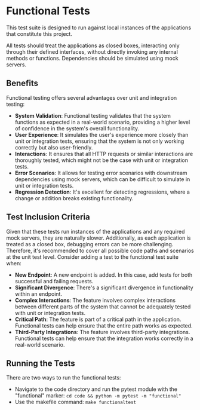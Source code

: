 # Functional Tests

This test suite is designed to run against local instances of the applications that constitute this project.

All tests should treat the applications as closed boxes, interacting only through their defined interfaces, without 
directly invoking any internal methods or functions. Dependencies should be simulated using mock servers.

## Benefits

Functional testing offers several advantages over unit and integration testing:

- **System Validation**: Functional testing validates that the system functions as expected in a real-world scenario, 
  providing a higher level of confidence in the system's overall functionality.
- **User Experience**: It simulates the user's experience more closely than unit or integration tests, ensuring that the 
  system is not only working correctly but also user-friendly.
- **Interactions**: It ensures that all HTTP requests or similar interactions are thoroughly tested, which might not be 
  the case with unit or integration tests.
- **Error Scenarios**: It allows for testing error scenarios with downstream dependencies using mock servers, which can 
  be difficult to simulate in unit or integration tests.
- **Regression Detection**: It's excellent for detecting regressions, where a change or addition breaks existing 
  functionality.

## Test Inclusion Criteria

Given that these tests run instances of the applications and any required mock servers, they are naturally slower. 
Additionally, as each application is treated as a closed box, debugging errors can be more challenging. Therefore, it's 
recommended to cover all possible code paths and scenarios at the unit test level. Consider adding a test to the 
functional test suite when:

- **New Endpoint**: A new endpoint is added. In this case, add tests for both successful and failing requests.
- **Significant Divergence**: There's a significant divergence in functionality within an endpoint.
- **Complex Interactions**: The feature involves complex interactions between different parts of the system that cannot 
  be adequately tested with unit or integration tests.
- **Critical Path**: The feature is part of a critical path in the application. Functional tests can help ensure that 
  the entire path works as expected.
- **Third-Party Integrations**: The feature involves third-party integrations. Functional tests can help ensure that the 
  integration works correctly in a real-world scenario.

## Running the Tests

There are two ways to run the functional tests:
- Navigate to the code directory and run the pytest module with the "functional" marker: 
`cd code && python -m pytest -m "functional"`
- Use the makefile command: `make functionaltest`